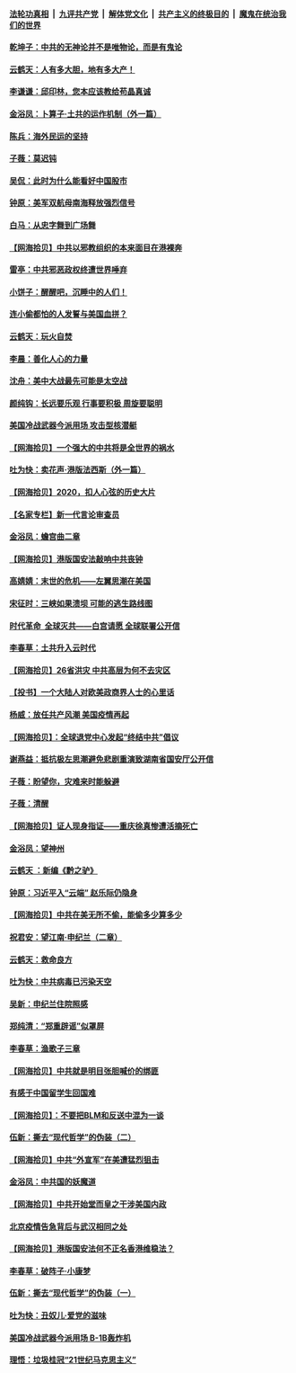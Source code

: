 ####  [法轮功真相](../../../../basic/blob/master/README.md?t=07061831) &nbsp;|&nbsp; [九评共产党](../../../../9ping.md/blob/master/README.md?t=07061831) &nbsp;|&nbsp; [解体党文化](../../../../jtdwh.md/blob/master/README.md?t=07061831)  &nbsp;|&nbsp; [共产主义的终极目的](../../../../gczydzjmd.md/blob/master/README.md?t=07061831) &nbsp;|&nbsp; [魔鬼在统治我们的世界](../../../../mgztzwmdsj.md/blob/master/README.md?t=07061831) 

#### [乾坤子：中共的无神论并不是唯物论，而是有鬼论](../pages/nsc993/n12235337.md?t=07061831) 

#### [云鹤天：人有多大胆，地有多大产！](../pages/nsc993/n12235180.md?t=07061831) 

#### [李谦谦：邱印林，您本应该教给苟晶真诚](../pages/nsc993/n12235016.md?t=07061831) 

#### [金浴凤：卜算子·土共的运作机制（外一篇）](../pages/nsc993/n12234986.md?t=07061831) 

#### [陈兵：海外民运的坚持](../pages/nsc993/n12234976.md?t=07061831) 

#### [子薇：莫迟钝](../pages/nsc993/n12234945.md?t=07061831) 

#### [吴侃：此时为什么能看好中国股市](../pages/nsc993/n12234791.md?t=07061831) 

#### [钟原：美军双航母南海释放强烈信号](../pages/nsc993/n12234757.md?t=07061831) 

#### [白马：从忠字舞到广场舞](../pages/nsc993/n12233793.md?t=07061831) 

#### [【网海拾贝】中共以邪教组织的本来面目在港裸奔](../pages/nsc993/n12233705.md?t=07061831) 

#### [雷亭：中共邪恶政权终遭世界唾弃](../pages/nsc993/n12233527.md?t=07061831) 

#### [小饼子：醒醒吧，沉睡中的人们！](../pages/nsc993/n12233462.md?t=07061831) 

#### [连小偷都怕的人发誓与美国血拼？](../pages/nsc993/n12233384.md?t=07061831) 

#### [云鹤天：玩火自焚](../pages/nsc993/n12233200.md?t=07061831) 

#### [李晨：善化人心的力量](../pages/nsc993/n12232209.md?t=07061831) 

#### [沈舟：美中大战最先可能是太空战](../pages/nsc993/n12232144.md?t=07061831) 

#### [颜纯钩：长远要乐观 行事要积极 周旋要聪明](../pages/nsc993/n12231992.md?t=07061831) 

#### [美国冷战武器今派用场 攻击型核潜艇](../pages/nsc993/n12231191.md?t=07061831) 

#### [【网海拾贝】一个强大的中共将是全世界的祸水](../pages/nsc993/n12231562.md?t=07061831) 

#### [吐为快：卖花声‧港版法西斯（外一篇）](../pages/nsc993/n12229898.md?t=07061831) 

#### [【网海拾贝】2020，扣人心弦的历史大片](../pages/nsc993/n12229171.md?t=07061831) 

#### [【名家专栏】新一代言论审查员](../pages/nsc993/n12227794.md?t=07061831) 

#### [金浴凤：蟾宫曲二章](../pages/nsc993/n12228984.md?t=07061831) 

#### [【网海拾贝】港版国安法敲响中共丧钟](../pages/nsc993/n12226956.md?t=07061831) 

#### [高婧婧：末世的危机——左翼思潮在美国](../pages/nsc993/n12226818.md?t=07061831) 

#### [宋征时：三峡如果溃坝 可能的逃生路线图](../pages/nsc993/n12226226.md?t=07061831) 

#### [时代革命  全球灭共——白宫请愿 全球联署公开信](../pages/nsc993/n12226179.md?t=07061831) 

#### [李春草：土共升入云时代](../pages/nsc993/n12223920.md?t=07061831) 

#### [【网海拾贝】26省洪灾 中共高层为何不去灾区](../pages/nsc993/n12223360.md?t=07061831) 

#### [【投书】一个大陆人对欧美政商界人士的心里话](../pages/nsc993/n12221489.md?t=07061831) 

#### [杨威：放任共产风潮 美国疫情再起](../pages/nsc993/n12220695.md?t=07061831) 

#### [【网海拾贝】：全球退党中心发起“终结中共”倡议](../pages/nsc993/n12220970.md?t=07061831) 

#### [谢燕益：抵抗极左思潮避免悲剧重演致湖南省国安厅公开信](../pages/nsc993/n12218887.md?t=07061831) 

#### [子薇：盼望你，灾难来时能躲避](../pages/nsc993/n12218425.md?t=07061831) 

#### [子薇：清醒](../pages/nsc993/n12218396.md?t=07061831) 

#### [【网海拾贝】证人现身指证——重庆徐真惨遭活摘死亡](../pages/nsc993/n12218278.md?t=07061831) 

#### [金浴凤：望神州](../pages/nsc993/n12218049.md?t=07061831) 

#### [云鹤天 ：新编《黔之驴》](../pages/nsc993/n12218038.md?t=07061831) 

#### [钟原：习近平入“云端” 赵乐际仍隐身](../pages/nsc993/n12217720.md?t=07061831) 

#### [【网海拾贝】中共在美无所不偷，能偷多少算多少](../pages/nsc993/n12216875.md?t=07061831) 

#### [祝君安：望江南·申纪兰（二章）](../pages/nsc993/n12216556.md?t=07061831) 

#### [云鹤天：救命良方](../pages/nsc993/n12216543.md?t=07061831) 

#### [吐为快：中共病毒已污染天空](../pages/nsc993/n12215786.md?t=07061831) 

#### [吴新：申纪兰住院照感](../pages/nsc993/n12215730.md?t=07061831) 

#### [郑纯清：“郑重辟谣”似罩屏](../pages/nsc993/n12215700.md?t=07061831) 

#### [李春草：渔歌子三章](../pages/nsc993/n12215653.md?t=07061831) 

#### [【网海拾贝】中共就是明目张胆喊价的绑匪](../pages/nsc993/n12215381.md?t=07061831) 

#### [有感于中国留学生回国难](../pages/nsc993/n12212960.md?t=07061831) 

#### [【网海拾贝】：不要把BLM和反送中混为一谈](../pages/nsc993/n12213076.md?t=07061831) 

#### [伍新：撕去“现代哲学”的伪装（二）](../pages/nsc993/n12211310.md?t=07061831) 

#### [【网海拾贝】中共“外宣军”在美遭猛烈狙击](../pages/nsc993/n12211190.md?t=07061831) 

#### [金浴凤：中共国的妖魔道](../pages/nsc993/n12208163.md?t=07061831) 

#### [【网海拾贝】中共开始堂而皇之干涉美国内政](../pages/nsc993/n12205646.md?t=07061831) 

#### [北京疫情告急背后与武汉相同之处](../pages/nsc993/n12201610.md?t=07061831) 

#### [【网海拾贝】港版国安法何不正名香港维稳法？](../pages/nsc993/n12203675.md?t=07061831) 

#### [李春草：破阵子·小康梦](../pages/nsc993/n12202996.md?t=07061831) 

#### [伍新：撕去“现代哲学”的伪装（一）](../pages/nsc993/n12202666.md?t=07061831) 

#### [吐为快：丑奴儿·爱党的滋味](../pages/nsc993/n12202630.md?t=07061831) 

#### [美国冷战武器今派用场 B-1B轰炸机](../pages/nsc993/n12202368.md?t=07061831) 

#### [理悟：垃圾桂冠“21世纪马克思主义”](../pages/nsc993/n12201220.md?t=07061831) 

